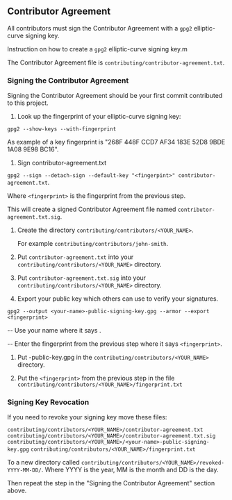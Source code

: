 ## Contributor Agreement

All contributors must sign the Contributor Agreement with a `gpg2` elliptic-curve signing key.

Instruction on how to create a `gpg2` elliptic-curve signing key.m

The Contributor Agreement file is
`contributing/contributor-agreement.txt`.

### Signing the Contributor Agreement

Signing the Contributor Agreement should be your first commit
contributed to this project.

1. Look up the fingerprint of your elliptic-curve signing key:

`gpg2 --show-keys --with-fingerprint`

As example of a key fingerprint is "268F 448F CCD7 AF34 183E 52D8 9BDE
1A08 9E98 BC16".

1. Sign contributor-agreement.txt

`gpg2 --sign --detach-sign --default-key "<fingerpint>" contributor-agreement.txt`.

Where `<fingerprint>` is the fingerprint from the previous step.

This will create a signed Contributor Agreement file named
`contributor-agreement.txt.sig`.

1. Create the directory `contributing/contributors/<YOUR_NAME>`.

   For example `contributing/contributors/john-smith`.

1. Put `contributor-agreement.txt` into your
   `contributing/contributors/<YOUR_NAME>` directory.

1. Put `contributor-agreement.txt.sig` into your
   `contributing/contributors/<YOUR_NAME>` directory.

1. Export your public key which others can use to verify your
   signatures.

`gpg2 --output <your-name>-public-signing-key.gpg --armor --export <fingerprint>`

-- Use your name where it says <your-name>.

-- Enter the fingerprint from the previous step where it says
`<fingerprint>`.

1. Put <your-name>-public-key.gpg in the
   `contributing/contributors/<YOUR_NAME>` directory.

1. Put the `<fingerprint>` from the previous step in the file
   `contributing/contributors/<YOUR_NAME>/fingerprint.txt`

### Signing Key Revocation

If you need to revoke your signing key move these files:

`contributing/contributors/<YOUR_NAME>/contributor-agreement.txt`
`contributing/contributors/<YOUR_NAME>/contributor-agreement.txt.sig`
`contributing/contributors/<YOUR_NAME>/<your-name>-public-signing-key.gpg`
`contributing/contributors/<YOUR_NAME>/fingerprint.txt`

To a new directory called
`contributing/contributors/<YOUR_NAME>/revoked-YYYY-MM-DD/`.  Where
YYYY is the year, MM is the month and DD is the day.

Then repeat the step in the "Signing the Contributor Agreement" section
above.
